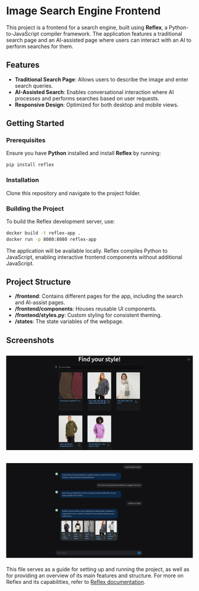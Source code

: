 # Image Search Engine Frontend

This project is a frontend for a search engine, built using **Reflex**, a Python-to-JavaScript compiler framework. The application features a traditional search page and an AI-assisted page where users can interact with an AI to perform searches for them.

## Features
- **Traditional Search Page**: Allows users to describe the image and enter search queries.
- **AI-Assisted Search**: Enables conversational interaction where AI processes and performs searches based on user requests.
- **Responsive Design**: Optimized for both desktop and mobile views.

## Getting Started

### Prerequisites
Ensure you have **Python** installed and install **Reflex** by running:
```bash
pip install reflex
```

### Installation
Clone this repository and navigate to the project folder.

### Building the Project
To build the Reflex development server, use:
```bash
docker build -t reflex-app .
docker run -p 8080:8080 reflex-app
```

The application will be available locally. Reflex compiles Python to JavaScript, enabling interactive frontend components without additional JavaScript.

## Project Structure
- **/frontend**: Contains different pages for the app, including the search and AI-assist pages.
- **/frontend/components**: Houses reusable UI components.
- **/frontend/styles.py**: Custom styling for consistent theming.
- **/states**: The state variables of the webpage.

## Screenshots
![img.png](mainpage.png)
---
![img.png](chatpage.png) 
---

This file serves as a guide for setting up and running the project, as well as for providing an overview of its main features and structure. For more on Reflex and its capabilities, refer to [Reflex documentation](https://reflex.dev).